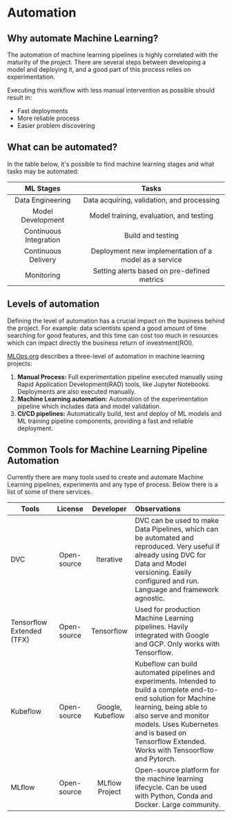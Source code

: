 # Automation

## Why automate Machine Learning?

The automation of machine learning pipelines is highly correlated with the maturity of the project. There are several steps between developing a model and deploying it, and a good part of this process relies on experimentation.

Executing this workflow with less manual intervention as possible should result in:

 - Fast deployments
 - More reliable process
 - Easier problem discovering

## What can be automated?

In the table below, it's possible to find machine learning stages and what tasks may be automated:

ML Stages | Tasks
:---: | :---:
Data Engineering  | Data acquiring, validation, and processing
Model Development | Model training, evaluation, and testing
Continuous Integration | Build and testing
Continuous Delivery | Deployment new implementation of a model as a service
Monitoring | Setting alerts based on pre-defined metrics

## Levels of automation

Defining the level of automation has a crucial impact on the business behind the project. For example: data scientists spend a  good amount of time searching for good features, and this time can cost too much in resources which can impact directly the business return of investment(ROI).

[MLOps.org](https://ml-ops.org/content/mlops-principles#automation) describes a three-level of automation in machine learning projects:

1. **Manual Process:** Full experimentation pipeline executed manually using Rapid Application Development(RAD) tools, like Jupyter Notebooks. Deployments are also executed manually.
2. **Machine Learning automation:** Automation of the experimentation pipeline which includes data and model validation.
3. **CI/CD pipelines:** Automatically build, test and deploy of ML models and ML training pipeline components, providing a fast and reliable deployment.

## Common Tools for Machine Learning Pipeline Automation

Currently there are many tools used to create and automate Machine Learning pipelines, experiments and any type of process. Below there is a list of some of there services.

| Tools                | License           | Developer  | Observations |
| -------------------- |:-----------------:|:----------:|:------------ |
| DVC                  | Open-source       | Iterative  | DVC can be used to make Data Pipelines, which can be automated and reproduced. Very useful if already using DVC for Data and Model versioning. Easily configured and run. Language and framework agnostic. |
| Tensorflow Extended (TFX) | Open-source       | Tensorflow | Used for production Machine Learning pipelines. Havily integrated with Google and GCP. Only works with Tensorflow.
| Kubeflow             | Open-source       | Google, Kubeflow | Kubeflow can build automated pipelines and experiments. Intended to build a complete end-to-end solution for Machine learning, being able to also serve and monitor models. Uses Kubernetes and is based on Tensorflow Extended. Works with Tensoorflow and Pytorch. |
| MLflow               | Open-source       | MLflow Project | Open-source platform for the machine learning lifecycle. Can be used with Python, Conda and Docker. Large community. |

